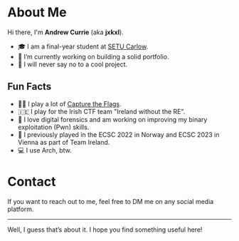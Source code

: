 # About Me

Hi there, I'm **Andrew Currie** (aka **jxkxl**).

- 🎓 I am a final-year student at [SETU Carlow](https://setu.ie/).
- 💼 I’m currently working on building a solid portfolio.
- 🌟 I will never say no to a cool project.

## Fun Facts

- 🕵️‍♂️ I play a lot of [Capture the Flags](https://www.eccouncil.org/cybersecurity-exchange/ethical-hacking/capture-the-flag-ctf-cybersecurity/).
- 🇮🇪 I play for the Irish CTF team "Ireland without the RE".
- 🧩 I love digital forensics and am working on improving my binary exploitation (Pwn) skills.
- 🏅 I previously played in the ECSC 2022 in Norway and ECSC 2023 in Vienna as part of Team Ireland.
- 💻 I use Arch, btw.

# Contact

If you want to reach out to me, feel free to DM me on any social media platform.

---

Well, I guess that’s about it. I hope you find something useful here!